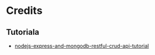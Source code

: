 # Credits

## Tutoriala

* [nodejs-express-and-mongodb-restful-crud-api-tutorial](https://www.javaguides.net/2020/02/nodejs-express-and-mongodb-restful-crud-api-tutorial.html)

